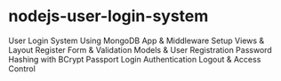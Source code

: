 # nodejs-user-login-system
User Login System  Using MongoDB App &amp; Middleware Setup Views &amp; Layout Register Form &amp; Validation Models &amp; User Registration Password Hashing with BCrypt Passport Login Authentication Logout &amp; Access Control
